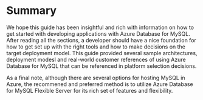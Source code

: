 # Summary

We hope this guide has been insightful and rich with information on how to get started with developing applications with Azure Database for MySQL.  After reading all the sections, a developer should have a nice foundation for how to get set up with the right tools and how to make decisions on the target deployment model.  This guide provided several sample architectures, deployment modesl and real-world customer references of using Azure Database for MySQL that can be referenced in platform selection decisions.

As a final note, although there are several options for hosting MySQL in Azure, the recommened and preferred method is to utilize Azure Database for MySQL Flexible Server for its rich set of features and flexibility.
